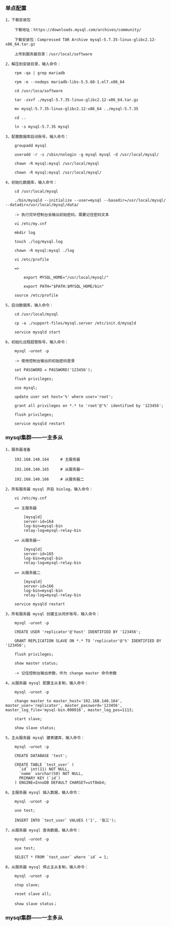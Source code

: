 
### 单点配置

	1，下载安装包
	
		下载地址：https://downloads.mysql.com/archives/community/
		
		下载安装包：Compressed TAR Archive mysql-5.7.35-linux-glibc2.12-x86_64.tar.gz
		
		上传到服务器目录：/usr/local/software
		
	2，解压到安装目录，输入命令：
		
		rpm -qa | grep mariadb
		
		rpm -e --nodeps mariadb-libs-5.5.68-1.el7.x86_64
		
		cd /usr/loca/software
		
		tar -zxvf ./mysql-5.7.35-linux-glibc2.12-x86_64.tar.gz
		
		mv mysql-5.7.35-linux-glibc2.12-x86_64 ../mysql-5.7.35
		
		cd ..
		
		ln -s mysql-5.7.35 mysql
		
	3，配置数据库启动账号，输入命令：
		
		groupadd mysql
		
		useradd -r -s /sbin/nologin -g mysql mysql -d /usr/local/mysql/
		
		chown -R mysql:mysql /usr/local/mysql
		
		chown -R mysql:mysql /usr/local/mysql/
	
	4，初始化数据库，输入命令：
		
		cd /usr/local/mysql
		
		./bin/mysqld --initialize --user=mysql --basedir=/usr/local/mysql/ --datadir=/usr/local/mysql/data/
		
		-> 执行完毕控制台会输出初始密码，需要记住密码文本
		
		vi /etc/my.cnf
		
		mkdir log
		
		touch ./log/mysql.log
		
		chown -R mysql:mysql ./log
		
		vi /etc/profile
		
		=>
			
			export MYSQL_HOME="/usr/local/mysql/"
			
			export PATH="$PATH:$MYSQL_HOME/bin"
			
		source /etc/profile
		
	5，启动数据库，输入命令：
		
		cd /usr/local/mysql
		
		cp -a ./support-files/mysql.server /etc/init.d/mysqld
		
		service mysqld start
	
	6，初始化远程超管账号，输入命令：
		
		mysql -uroot -p
		
		-> 使用控制台输出的初始密码登录
		
		set PASSWORD = PASSWORD('123456');
		
		flush privileges;
		
		use mysql;
		
		update user set host='%' where user='root';
		
		grant all privileges on *.* to 'root'@'%' identified by '123456';
		
		flush privileges;
		
		service mysqld restart

### mysql集群——一主多从
	
	1，服务器准备
	
		192.168.140.164		# 主服务器
	
		192.168.140.165		# 从服务器一
	
		192.168.140.166		# 从服务器二
	
	2，所有服务器 mysql 开启 binlog，输入命令：
		
		vi /etc/my.cnf
		
		=> 主服务器
			
			[mysqld]
			server-id=164
			log-bin=mysql-bin
			relay-log=mysql-relay-bin
			
		=> 从服务器一
			
			[mysqld]
			server-id=165
			log-bin=mysql-bin
			relay-log=mysql-relay-bin
			
		=> 从服务器二
			
			[mysqld]
			server-id=166
			log-bin=mysql-bin
			relay-log=mysql-relay-bin
				
		service mysqld restart
	
	3，所有服务器 mysql 创建主从同步账号，输入命令：
		
		mysql -uroot -p
		
		CREATE USER 'replicator'@'host' IDENTIFIED BY '123456';
		
		GRANT REPLICATION SLAVE ON *.* TO 'replicator'@'%' IDENTIFIED BY '123456';
		
		flush privileges;
		
		show master status;
		
		-> 记住控制台输出参数，作为 change master 命令参数
	
	4，从服务器 mysql 配置主从复制，输入命令：
		
		mysql -uroot -p
		
		change master to master_host='192.168.140.164', master_user='replicator', master_password='123456', master_log_file='mysql-bin.000016', master_log_pos=1113;
		
		start slave;
		
		show slave status;
	
	5，主从服务器 mysql 建表建库，输入命令：
		
		mysql -uroot -p
		
		CREATE DATABASE 'test';
		
		CREATE TABLE `test_user` (
		  `id` int(11) NOT NULL,
		  `name` varchar(50) NOT NULL,
		  PRIMARY KEY (`id`)
		) ENGINE=InnoDB DEFAULT CHARSET=utf8mb4;
	
	6，主服务器 mysql 插入数据，输入命令：
		
		mysql -uroot -p
		
		use test;
		
		INSERT INTO `test_user` VALUES ('1', '张三');
		
	7，从服务器 mysql 查询数据，输入命令：
		
		mysql -uroot -p
		
		use test;
		
		SELECT * FROM `test_user` where `id` = 1;
	
	8，从服务器 mysql 停止主从复制，输入命令：
		
		mysql -uroot -p
		
		stop slave;
		
		reset slave all;
		
		show slave status；

### mysql集群——一主多从






